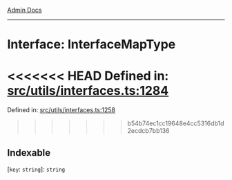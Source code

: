 [Admin Docs](/)

***

# Interface: InterfaceMapType

<<<<<<< HEAD
Defined in: [src/utils/interfaces.ts:1284](https://github.com/PalisadoesFoundation/talawa-admin/blob/main/src/utils/interfaces.ts#L1284)
=======
Defined in: [src/utils/interfaces.ts:1258](https://github.com/PalisadoesFoundation/talawa-admin/blob/main/src/utils/interfaces.ts#L1258)
>>>>>>> b54b74ec1cc19648e4cc5316db1d2ecdcb7bb136

## Indexable

\[`key`: `string`\]: `string`
